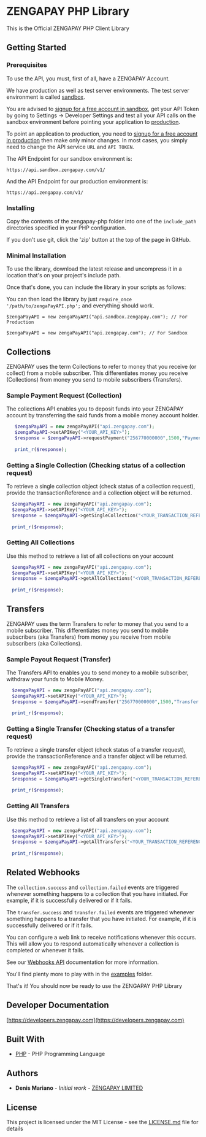 # ZENGAPAY PHP Library

This is the Official ZENGAPAY PHP Client Library

## Getting Started

### Prerequisites

To use the API, you must, first of all, have a ZENGAPAY Account.

We have production as well as test server environments. The test server environment is called [sandbox](https://dashboard.sandbox.zengapay.com).

You are advised to [signup for a free account in sandbox](https://dashboard.sandbox.zengapay.com/sign-up), get your API Token by going to Settings → Developer Settings and test all your API calls on the sandbox environment before pointing your application to [production](https://dashboard.zengapay.com).

To point an application to production, you need to [signup for a free account in production](https://dashboard.zengapay.com/sign-up) then make only minor changes. In most cases, you simply need to change the API service `URL` and `API TOKEN`.

The API Endpoint for our sandbox environment is:

```
https://api.sandbox.zengapay.com/v1/
```

And the API Endpoint for our production environment is:

```
https://api.zengapay.com/v1/
```

### Installing

Copy the contents of the zengapay-php folder into one of the ```include_path``` directories specified in your PHP configuration.

If you don't use git, click the 'zip' button at the top of the page in GitHub.

### Minimal Installation

To use the library, download the latest release and uncompress it in a location that's on your project's include path.

Once that's done, you can include the library in your scripts as follows:

You can then load the library by just ```require_once '/path/to/zengaPayAPI.php';``` and everything should work.

```
$zengaPayAPI = new zengaPayAPI("api.sandbox.zengapay.com"); // For Production
```

```
$zengaPayAPI = new zengaPayAPI("api.zengapay.com"); // For Sandbox
```
## Collections

ZENGAPAY uses the term Collections to refer to money that you receive (or collect) from a mobile subscriber. This differentiates money you receive (Collections) from money you send to mobile subscribers (Transfers).

### Sample Payment Request (Collection)

The collections API enables you to deposit funds into your ZENGAPAY account by transferring the said funds from a mobile money account holder.

```php
   $zengaPayAPI = new zengaPayAPI("api.zengapay.com");
   $zengaPayAPI->setAPIKey("<YOUR_API_KEY>");
   $response = $zengaPayAPI->requestPayment("256770000000",1500,"Payment Reference","Payment Narration");
   
   print_r($response);
```

### Getting a Single Collection (Checking status of a collection request)

To retrieve a single collection object (check status of a collection request), provide the transactionReference and a collection object will be returned.

```php
  $zengaPayAPI = new zengaPayAPI("api.zengapay.com");
  $zengaPayAPI->setAPIKey("<YOUR_API_KEY>");
  $response = $zengaPayAPI->getSingleCollection("<YOUR_TRANSACTION_REFERENCE>");
  
  print_r($response);
```

### Getting All Collections

Use this method to retrieve a list of all collections on your account

```php
  $zengaPayAPI = new zengaPayAPI("api.zengapay.com");
  $zengaPayAPI->setAPIKey("<YOUR_API_KEY>");
  $response = $zengaPayAPI->getAllCollections("<YOUR_TRANSACTION_REFERENCE>");
  
  print_r($response);
```

## Transfers

ZENGAPAY uses the term Transfers to refer to money that you send to a mobile subscriber. This differentiates money you send to mobile subscribers (aka Transfers) from money you receive from mobile subscribers (aka Collections).

### Sample Payout Request (Transfer)

The Transfers API to enables you to send money to a mobile subscriber, withdraw your funds to Mobile Money.
```php
  $zengaPayAPI = new zengaPayAPI("api.zengapay.com");
  $zengaPayAPI->setAPIKey("<YOUR_API_KEY>");
  $response = $zengaPayAPI->sendTransfer("256770000000",1500,"Transfer Reference","Transfer Narration");

  print_r($response);
```

### Getting a Single Transfer (Checking status of a transfer request)

To retrieve a single transfer object (check status of a transfer request), provide the transactionReference and a transfer object will be returned.

```php
  $zengaPayAPI = new zengaPayAPI("api.zengapay.com");
  $zengaPayAPI->setAPIKey("<YOUR_API_KEY>");
  $response = $zengaPayAPI->getSingleTransfer("<YOUR_TRANSACTION_REFERENCE>");
  
  print_r($response);
```

### Getting All Transfers

Use this method to retrieve a list of all transfers on your account

```php
  $zengaPayAPI = new zengaPayAPI("api.zengapay.com");
  $zengaPayAPI->setAPIKey("<YOUR_API_KEY>");
  $response = $zengaPayAPI->getAllTransfers("<YOUR_TRANSACTION_REFERENCE>");
  
  print_r($response);
```


## Related Webhooks

The `collection.success` and `collection.failed` events are triggered whenever something happens to a collection that you have initiated. For example, if it is successfully delivered or if it fails.

The `transfer.success` and `transfer.failed` events are triggered whenever something happens to a transfer that you have initiated. For example, if it is successfully delivered or if it fails.

You can configure a web link to receive notifications whenever this occurs. This will allow you to respond automatically whenever a collection is completed or whenever it fails.
 
See our [Webhooks API](https://developers.zengapay.com#webhooks-ipns) documentation for more information.

You'll find plenty more to play with in the [examples](https://github.com/zengapay/zengapay-php) folder.

That's it! You should now be ready to use the ZENGAPAY PHP Library

## Developer Documentation

[https://developers.zengapay.com](https://developers.zengapay.com)

## Built With

* [PHP](http://www.php.net/) - PHP Programming Language 

## Authors

* **Denis Mariano** - *Initial work* - [ZENGAPAY LIMITED](https://github.com/zengapay)

## License

This project is licensed under the MIT License - see the [LICENSE.md](LICENSE.md) file for details


